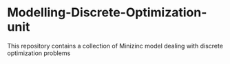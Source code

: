 # Modelling-Discrete-Optimization-unit
This repository contains a collection of Minizinc model dealing with discrete optimization problems
